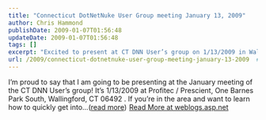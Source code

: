 ```yaml
---
title: "Connecticut DotNetNuke User Group meeting January 13, 2009"
author: Chris Hammond
publishDate: 2009-01-07T01:56:48
updateDate: 2009-01-07T01:56:48
tags: []
excerpt: "Excited to present at CT DNN User’s group on 1/13/2009 in Wallingford! Join to learn how to quickly get into... Read more at weblogs.asp.net."
url: /2009/connecticut-dotnetnuke-user-group-meeting-january-13-2009  # Use the generated URL with year
---
```

I’m proud to say that I am going to be presenting at the January meeting of the CT DNN User’s group! It’s 1/13/2009 at Profitec / Prescient, One Barnes Park South, Wallingford, CT 06492 . If you’re in the area and want to learn how to quickly get into...(<a href="https://weblogs.asp.net/christoc/archive/2009/01/06/connecticut-dotnetnuke-user-group-meeting-january-13-2009.aspx">read more</a>)<img src="https://weblogs.asp.net/aggbug.aspx?PostID=6823234" width="1" height="1"> <a href="https://weblogs.asp.net/christoc/archive/2009/01/06/connecticut-dotnetnuke-user-group-meeting-january-13-2009.aspx">Read More at weblogs.asp.net</a>


